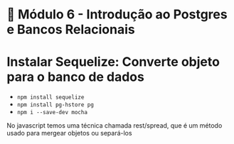 # 🤯 Módulo 6 - Introdução ao Postgres e Bancos Relacionais

# Instalar Sequelize: Converte objeto para o banco de dados

- `npm install sequelize`
- `npm install pg-hstore pg`
- `npm i --save-dev mocha`

<p>No javascript temos uma técnica chamada rest/spread, que é um método usado para mergear objetos ou separá-los</p>